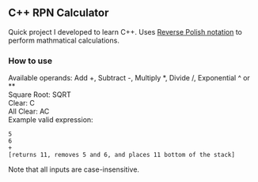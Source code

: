 ## C++ RPN Calculator

Quick project I developed to learn C++. Uses [Reverse Polish notation](https://en.wikipedia.org/wiki/Reverse_Polish_notation)
to perform mathmatical calculations.

### How to use

Available operands: Add +, Subtract -, Multiply *, Divide /, Exponential ^ or **  
Square Root: SQRT  
Clear: C  
All Clear: AC  
Example valid expression:  
```
5  
6  
+  
[returns 11, removes 5 and 6, and places 11 bottom of the stack]  
```

Note that all inputs are case-insensitive.
